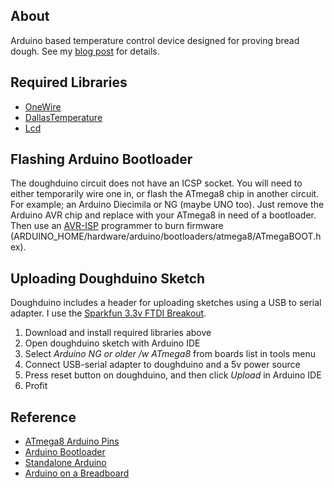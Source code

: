 About
-----
Arduino based temperature control device designed for proving bread dough.
See my [blog post](http://www.slashdev.ca/2011/09/15/doughduino/) for details.


Required Libraries
------------------
- [OneWire](http://www.pjrc.com/teensy/td_libs_OneWire.html)
- [DallasTemperature](http://www.milesburton.com/?title=Dallas_Temperature_Control_Library)
- [Lcd](http://git.slashdev.ca/arduino-lcd)


Flashing Arduino Bootloader
---------------------------
The doughduino circuit does not have an ICSP socket. You will need to either
temporarily wire one in, or flash the ATmega8 chip in another circuit. For
example; an Arduino Diecimila or NG (maybe UNO too). Just remove the Arduino
AVR chip and replace with your ATmega8 in need of a bootloader. Then use an
[AVR-ISP](http://www.ladyada.net/make/usbtinyisp/) programmer to burn firmware
(ARDUINO_HOME/hardware/arduino/bootloaders/atmega8/ATmegaBOOT.hex).


Uploading Doughduino Sketch
---------------------------
Doughduino includes a header for uploading sketches using a USB to serial adapter.
I use the [Sparkfun 3.3v FTDI Breakout](http://www.sparkfun.com/products/8772).

1. Download and install required libraries above
2. Open doughduino sketch with Arduino IDE
3. Select *Arduino NG or older /w ATmega8* from boards list in tools menu
4. Connect USB-serial adapter to doughduino and a 5v power source
5. Press reset button on doughduino, and then click *Upload* in Arduino IDE
6. Profit


Reference
---------
- [ATmega8 Arduino Pins](http://www.arduino.cc/en/Hacking/PinMapping)
- [Arduino Bootloader](http://www.arduino.cc/en/Hacking/Bootloader)
- [Standalone Arduino](http://www.arduino.cc/playground/Learning/AtmegaStandalone)
- [Arduino on a Breadboard](http://itp.nyu.edu/physcomp/Tutorials/ArduinoBreadboard)

